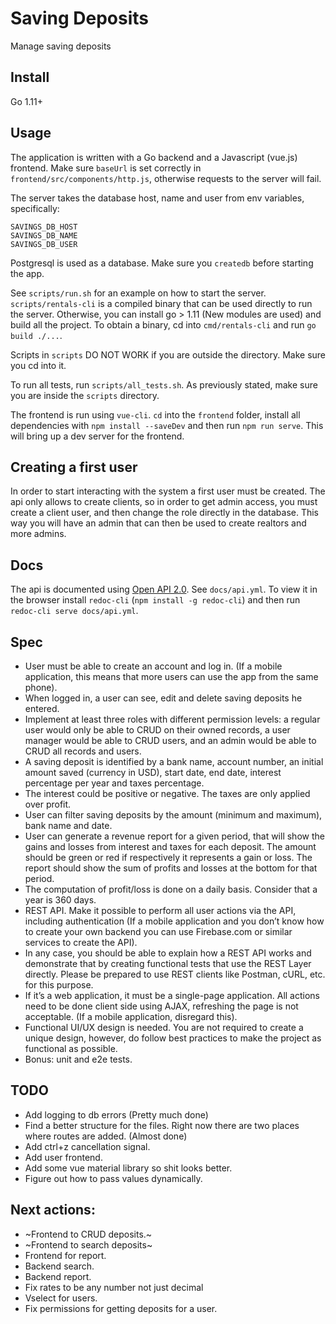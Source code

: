 # Saving Deposits

Manage saving deposits

## Install

Go 1.11+

## Usage

The application is written with a Go backend and a Javascript (vue.js) frontend.
Make sure `baseUrl` is set correctly in `frontend/src/components/http.js`, otherwise
requests to the server will fail.

The server takes the database host, name and user from env variables, specifically:

```
SAVINGS_DB_HOST
SAVINGS_DB_NAME
SAVINGS_DB_USER
```

Postgresql is used as a database. Make sure you `createdb` before starting the app.

See `scripts/run.sh` for an example on how to start the server. `scripts/rentals-cli`
is a compiled binary that can be used directly to run the server. Otherwise, you can install
go > 1.11 (New modules are used) and build all the project. To obtain a binary, cd into
`cmd/rentals-cli` and run `go build ./...`.

Scripts in `scripts` DO NOT WORK if you are outside the directory. Make sure you cd into
it.

To run all tests, run `scripts/all_tests.sh`. As previously stated, make sure you
are inside the `scripts` directory.

The frontend is run using `vue-cli`. `cd` into the `frontend` folder, install all dependencies
with `npm install --saveDev` and then run `npm run serve`. This will bring up a dev server
for the frontend.


## Creating a first user

In order to start interacting with the system a first user must be created. The api only allows
to create clients, so in order to get admin access, you must create a client user, and then
change the role directly in the database. This way you will have an admin that can then
be used to create realtors and more admins.

## Docs

The api is documented using [Open API 2.0](https://swagger.io/specification/). See `docs/api.yml`.
To view it in the browser install `redoc-cli` (`npm install -g redoc-cli`) and then run
`redoc-cli serve docs/api.yml`.

## Spec

- User must be able to create an account and log in. (If a mobile application, this means that more users can use
the app from the same phone).
- When logged in, a user can see, edit and delete saving deposits he entered.
- Implement at least three roles with different permission levels: a regular user would only be able to CRUD on their
owned records, a user manager would be able to CRUD users, and an admin would be able to CRUD all records and users.
- A saving deposit is identified by a bank name, account number, an initial amount saved (currency in USD), start date, end date, interest percentage per year and taxes percentage.
- The interest could be positive or negative. The taxes are only applied over profit.
- User can filter saving deposits by the amount (minimum and maximum), bank name and date.
- User can generate a revenue report for a given period, that will show the gains and losses
from interest and taxes for each deposit. The amount should be green or red if respectively
it represents a gain or loss. The report should show the sum of profits and losses at the bottom
for that period. 
- The computation of profit/loss is done on a daily basis. Consider that a year is 360 days. 
- REST API. Make it possible to perform all user actions via the API, including authentication (If a mobile application and you don’t know how to create your own backend you can use Firebase.com or similar services to create the API).
- In any case, you should be able to explain how a REST API works and demonstrate that by creating functional tests that use the REST Layer directly. Please be prepared to use REST clients like Postman, cURL, etc. for this purpose.
- If it’s a web application, it must be a single-page application. All actions need to be done client side using AJAX, refreshing the page is not acceptable. (If a mobile application, disregard this).
- Functional UI/UX design is needed. You are not required to create a unique design, however, do follow best practices to make the project as functional as possible.
- Bonus: unit and e2e tests.

## TODO

- Add logging to db errors (Pretty much done)
- Find a better structure for the files. Right now there are two
places where routes are added. (Almost done)
- Add ctrl+z cancellation signal.
- Add user frontend.
- Add some vue material library so shit looks better.
- Figure out how to pass values dynamically.

## Next actions:

- ~Frontend to CRUD deposits.~
- ~Frontend to search deposits~
- Frontend for report.
- Backend search.
- Backend report.
- Fix rates to be any number not just decimal
- Vselect for users.
- Fix permissions for getting deposits for a user.

